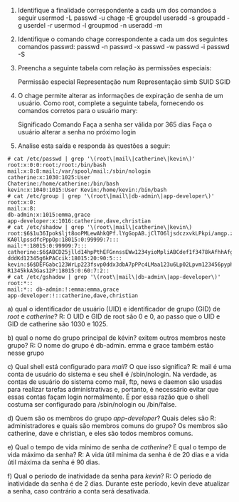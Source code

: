 1. Identifique a finalidade correspondente a cada um dos comandos a seguir
	usermod -L 
	passwd -u 
	chage -E 
	groupdel 
	useradd -s 
	groupadd -g 
	userdel -r 
	usermod -l 
	groupmod -n 
	useradd -m

2. Identifique o comando chage correspondente a cada um dos seguintes comandos passwd:
	passwd -n 
	passwd -x 
	passwd -w 
	passwd -i 
	passwd -S

3. Preencha a seguinte tabela com relação às permissões especiais:

	Permissão especial   Representação num   Representação simb
	SUID
	SGID

4. O chage permite alterar as informações de expiração de senha de um usuário. Como root, complete a seguinte tabela, fornecendo os comandos corretos para o usuário mary:

	Significado      Comando
	Faça a senha ser válida por 365 dias
	Faça o usuário alterar a senha no próximo login

5. Analise esta saída e responda às questões a seguir:

```
# cat /etc/passwd | grep '\(root\|mail\|catherine\|kevin\)' 
root:x:0:0:root:/root:/bin/bash 
mail:x:8:8:mail:/var/spool/mail:/sbin/nologin 
catherine:x:1030:1025:User 
Chaterine:/home/catherine:/bin/bash 
kevin:x:1040:1015:User Kevin:/home/kevin:/bin/bash 
# cat /etc/group | grep '\(root\|mail\|db-admin\|app-developer\)' 
root:x:0: 
mail:x:8: 
db-admin:x:1015:emma,grace 
app-developer:x:1016:catherine,dave,christian 
# cat /etc/shadow | grep '\(root\|mail\|catherine\|kevin\)
root:$6$1u36Ipok$ljt8ooPMLewAhkQPf.lYgGopAB.jClTO6ljsdczxvkLPkpi/amgp.zyfAN680zrLLp2avvpd KA0llpssdfcPppOp:18015:0:99999:7::: 
mail:*:18015:0:99999:7::: 
catherine:$6$ABCD25jlld14hpPthEFGnnssEWw1234yioMpliABCdef1f3478kAfhhAfgbAMjY1/BAeeAsl/FeE dddKd12345g6kPACcik:18015:20:90:5::: 
kevin:$6$DEFGabc123WrLp223fsvp0ddx3dbA7pPPc4LMaa123u6Lp02Lpvm123456pyphhh5ps012vbArL245.P R1345kkA3Gas12P:18015:0:60:7:2:: 
# cat /etc/gshadow | grep '\(root\|mail\|db-admin\|app-developer\)' 
root:*:: 
mail:*:: db-admin:!:emma:emma,grace 
app-developer:!::catherine,dave,christian
```

a) qual o identificador de usuário (UID) e identificador de grupo (GID) de *root* e *catherine*?
R: O UID e GID de root são 0 e 0, ao passo que o UID e GID de catherine são 1030 e 1025.

b) qual o nome do grupo principal de kévin? exitem outros membros neste grupo?
R: O nome do grupo é db-admin. emma e grace também estão nesse grupo

c) Qual shell está configurado para *mail*? O que isso significa?
R: mail é uma conta de usuário do sistema e seu shell é /sbin/nologin. Na verdade, as contas de usuário do sistema como mail, ftp, news e daemon são usadas para realizar tarefas administrativas e, portanto, é necessário evitar que essas contas façam login normalmente. É por essa razão que o shell costuma ser configurado para /sbin/nologin ou /bin/false.

d) Quem são os membros do grupo *app-developer*? Quais deles são 
R: administradores e quais são membros comuns do grupo?
Os membros são catherine, dave e christian, e eles são todos membros comuns.

e) Qual o tempo de vida mínimo de senha de *catherine*? E qual o tempo de vida máximo da senha?
R: A vida útil mínima da senha é de 20 dias e a vida útil máxima da senha é 90 dias.

f) Qual o periodo de inatividade da senha para *kevin*?
R: O período de inatividade da senha é de 2 dias. Durante este período, kevin deve atualizar a senha, caso contrário a conta será desativada.